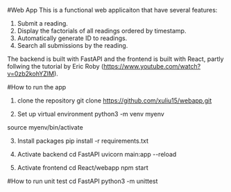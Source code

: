 #Web App
This is a functional web applicaiton that have several features:
1. Submit a reading.
2. Display the factorials of all readings ordered by timestamp.
3. Automatically generate ID to readings. 
4. Search all submissions by the reading.

The backend is built with FastAPI and the frontend is built with React, partly follwing the tutorial by Eric Roby (https://www.youtube.com/watch?v=0zb2kohYZIM).

#How to run the app

1. clone the repository
git clone https://github.com/xuliu15/webapp.git

2. Set up virtual environment
python3 -m venv myenv

source myenv/bin/activate

3. Install packages
pip install -r requirements.txt

4. Activate backend
cd FastAPI
uvicorn main:app --reload

5. Activate frontend
cd React/webapp
npm start   

#How to run unit test
cd FastAPI
python3 -m unittest





